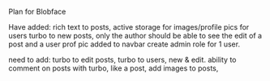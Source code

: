 Plan for Blobface

Have added:
rich text to posts,
active storage for images/profile pics for users
turbo to new posts,
only the author should be able to see the edit of a post and a user
prof pic added to navbar
create admin role for 1 user.

need to add:
turbo to edit posts,
turbo to users, new & edit.
ability to comment on posts with turbo,
like a post,
add images to posts,
